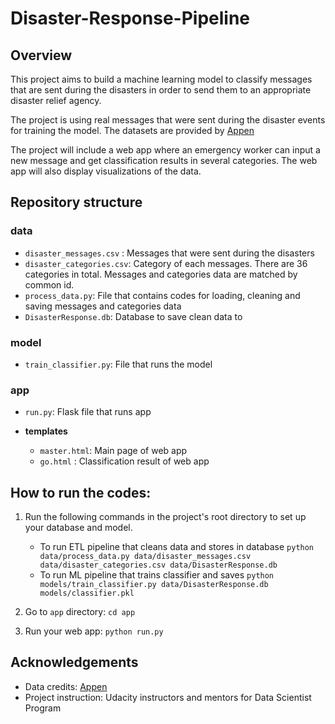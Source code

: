 # Disaster-Response-Pipeline
## Overview
This project aims to build a machine learning model to classify messages that are sent during the disasters in order to send them to an appropriate disaster relief agency.

The project is using real messages that were sent during the disaster events for training the model. The datasets are provided by [Appen](https://www.appen.com/)

The project will include a web app where an emergency worker can input a new message and get classification results in several categories. The web app will also display visualizations of the data.

## Repository structure
### data
* `disaster_messages.csv` : Messages that were sent during the disasters
* `disaster_categories.csv`: Category of each messages. There are 36 categories in total. Messages and categories data are matched by common id.
* `process_data.py`: File that contains codes for loading, cleaning and saving messages and categories data
* `DisasterResponse.db`: Database to save clean data to

### model
* `train_classifier.py`: File that runs the model
### app
* `run.py`: Flask file that runs app
  
* **templates**
  * `master.html`: Main page of web app
  * `go.html` : Classification result of web app

## How to run the codes:
1. Run the following commands in the project's root directory to set up your database and model.

    - To run ETL pipeline that cleans data and stores in database
        `python data/process_data.py data/disaster_messages.csv data/disaster_categories.csv data/DisasterResponse.db`
    - To run ML pipeline that trains classifier and saves
        `python models/train_classifier.py data/DisasterResponse.db models/classifier.pkl`

2. Go to `app` directory: `cd app`

3. Run your web app: `python run.py`

## Acknowledgements
* Data credits: [Appen](https://www.appen.com/)
* Project instruction: Udacity instructors and mentors for Data Scientist Program
   

